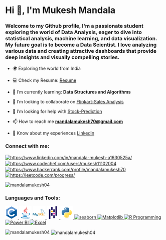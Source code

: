 <h1 align="left">Hi 👋, I'm Mukesh Mandala</h1>
<h3 align="left">Welcome to my Github profile, I'm a passionate student exploring the world of Data Analysis, eager to dive into statistical analysis, machine learning, and data visualization. My future goal is to become a Data Scientist. I love analyzing various data and creating attractive dashboards that provide deep insights and visually compelling stories.</h3>

- 🌍 Exploring the world from India

- 💻 Check my Resume: [Resume](https://drive.google.com/file/d/1eKWUQdmQOEm9WzUptYXVMUY9NhyYnLO6/view?usp=drive_link) 

- 🌱 I’m currently learning: **Data Structures and Algorithms**

- 👯 I’m looking to collaborate on [Flipkart-Sales Analysis](https://github.com/MandalaMukesh04/Flipkart-sales-Analysis)

- 🤝 I’m looking for help with [Stock-Prediction](https://github.com/MandalaMukesh04/Stock-Prediction)

- 📫 How to reach me **mandalamukesh70@gmail.com**

- 📄 Know about my experiences [Linkedin](https://www.linkedin.com/in/mandala-mukesh-a1630525a/)

<h3 align="left">Connect with me:</h3>
<p align="left">
<a href="https://linkedin.com/in/https://www.linkedin.com/in/mandala-mukesh-a1630525a/" target="blank"><img align="center" src="https://raw.githubusercontent.com/rahuldkjain/github-profile-readme-generator/master/src/images/icons/Social/linked-in-alt.svg" alt="https://www.linkedin.com/in/mandala-mukesh-a1630525a/" height="30" width="40" /></a>
<a href="https://www.codechef.com/users/https://www.codechef.com/users/mukesh11102004" target="blank"><img align="center" src="https://cdn.jsdelivr.net/npm/simple-icons@3.1.0/icons/codechef.svg" alt="https://www.codechef.com/users/mukesh11102004" height="30" width="40" /></a>
<a href="https://www.hackerrank.com/https://www.hackerrank.com/profile/mandalamukesh70" target="blank"><img align="center" src="https://raw.githubusercontent.com/rahuldkjain/github-profile-readme-generator/master/src/images/icons/Social/hackerrank.svg" alt="https://www.hackerrank.com/profile/mandalamukesh70" height="30" width="40" /></a>
<a href="https://www.leetcode.com/https://leetcode.com/progress/" target="blank"><img align="center" src="https://raw.githubusercontent.com/rahuldkjain/github-profile-readme-generator/master/src/images/icons/Social/leet-code.svg" alt="https://leetcode.com/progress/" height="30" width="40" /></a>
</p>

<p align="left"> <a href="https://github.com/ryo-ma/github-profile-trophy"><img src="https://github-profile-trophy.vercel.app/?username=mandalamukesh04" alt="mandalamukesh04" /></a> </p>

<h3 align="left">Languages and Tools:</h3>
<p align="left"> <a href="https://www.cprogramming.com/" target="_blank" rel="noreferrer"> <img src="https://raw.githubusercontent.com/devicons/devicon/master/icons/c/c-original.svg" alt="c" width="40" height="40"/> </a> <a href="https://www.java.com" target="_blank" rel="noreferrer"> <img src="https://raw.githubusercontent.com/devicons/devicon/master/icons/java/java-original.svg" alt="java" width="40" height="40"/> </a> <a href="https://www.mysql.com/" target="_blank" rel="noreferrer"> <img src="https://raw.githubusercontent.com/devicons/devicon/master/icons/mysql/mysql-original-wordmark.svg" alt="mysql" width="40" height="40"/> </a> <a href="https://pandas.pydata.org/" target="_blank" rel="noreferrer"> <img src="https://raw.githubusercontent.com/devicons/devicon/2ae2a900d2f041da66e950e4d48052658d850630/icons/pandas/pandas-original.svg" alt="pandas" width="40" height="40"/> </a> <a href="https://www.python.org" target="_blank" rel="noreferrer"> <img src="https://raw.githubusercontent.com/devicons/devicon/master/icons/python/python-original.svg" alt="python" width="40" height="40"/> </a> <a href="https://seaborn.pydata.org/" target="_blank" rel="noreferrer"> <img src="https://seaborn.pydata.org/_images/logo-mark-lightbg.svg" alt="seaborn" width="40" height="40"/> </a> <a href="https://matplotlib.org/" target="_blank" rel="noreferrer"> 
    <img src="https://upload.wikimedia.org/wikipedia/commons/8/84/Matplotlib_icon.svg" alt="Matplotlib" width="40" height="40"/> 
</a> <a href="https://www.r-project.org/" target="_blank" rel="noreferrer"> 
    <img src="https://upload.wikimedia.org/wikipedia/commons/1/1b/R_logo.svg" alt="R Programming" width="40" height="40"/> 
</a> <a href="https://powerbi.microsoft.com/" target="_blank" rel="noreferrer"> 
    <img src="https://upload.wikimedia.org/wikipedia/commons/c/cf/New_Power_BI_Logo.svg" alt="Power BI" width="40" height="40"/> 
<a href="https://www.microsoft.com/en-us/microsoft-365/excel" target="_blank" rel="noreferrer"> 
    <img src="https://img.icons8.com/color/48/000000/microsoft-excel-2019.png" alt="Excel" width="40" height="40"/> 
</a> </p>

<p><img align="left" src="https://github-readme-stats.vercel.app/api/top-langs?username=mandalamukesh04&show_icons=true&locale=en&layout=compact" alt="mandalamukesh04" /></p>

<p>&nbsp;<img align="center" src="https://github-readme-stats.vercel.app/api?username=mandalamukesh04&show_icons=true&locale=en" alt="mandalamukesh04" /></p>
